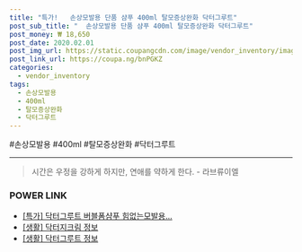 ```yaml
--- 
title: "특가!   손상모발용 단품 샴푸 400ml 탈모증상완화 닥터그루트" 
post_sub_title: "  손상모발용 단품 샴푸 400ml 탈모증상완화 닥터그루트" 
post_money: ₩ 18,650 
post_date: 2020.02.01 
post_img_url: https://static.coupangcdn.com/image/vendor_inventory/images/2019/02/23/11/5/37feaa53-ff0d-434b-bf6a-9c77007e12f1.jpg 
post_link_url: https://coupa.ng/bnPGKZ 
categories: 
  - vendor_inventory 
tags: 
  - 손상모발용 
  - 400ml 
  - 탈모증상완화 
  - 닥터그루트 
--- 
```

  #손상모발용 #400ml #탈모증상완화 #닥터그루트 
<hr> 

> 시간은 우정을 강하게 하지만, 연애를 약하게 한다. - 라브류이엘 


### POWER LINK

* <a href="https://blog.naver.com/sakai111/221792942536" target="_blank">[특가] 닥터그루트 버블폼샴푸 힘없는모발용...</a>
* <a href="https://blog.naver.com/fash111/221768602651" target="_blank"> [생활] 닥터지크림 정보 </a>
* <a href="https://blog.naver.com/sakai111/221760441005" target="_blank"> [생활] 닥터그루트 정보 </a>
